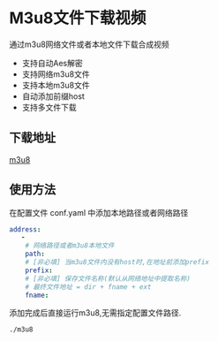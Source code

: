 # M3u8文件下载视频
通过m3u8网络文件或者本地文件下载合成视频
- 支持自动Aes解密
- 支持网络m3u8文件
- 支持本地m3u8文件
- 自动添加前缀host
- 支持多文件下载


## 下载地址
[m3u8](http://git.kaidon.cn/attachments/f80462f5-20d6-41fb-81cc-2a5d0a5bcc19)

## 使用方法
在配置文件 conf.yaml 中添加本地路径或者网络路径
```yaml
address:
   - 
    # 网络路径或者m3u8本地文件
    path: 
    # [非必填] 当m3u8文件内没有host时,在地址前添加prefix 
    prefix: 
    # [非必填] 保存文件名称(默认从网络地址中提取名称)
    # 最终文件地址 = dir + fname + ext
    fname: 
```

添加完成后直接运行m3u8,无需指定配置文件路径.

```shell
./m3u8
```